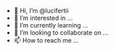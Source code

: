 - 👋 Hi, I’m @lucifertii
- 👀 I’m interested in ...
- 🌱 I’m currently learning ...
- 💞️ I’m looking to collaborate on ...
- 📫 How to reach me ...

<!---
lucifertii/lucifertii is a ✨ special ✨ repository because its `README.md` (this file) appears on your GitHub profile.
You can click the Preview link to take a look at your changes.
--->
